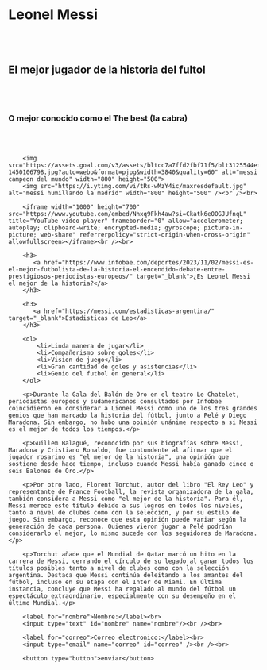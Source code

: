 <!DOCTYPE html>
<html lang="en">
<head>
    <meta charset="UTF-8">
    <meta http-equiv="X-UA-Compatible" content="IE=edge">
    <meta name="viewport" content="width=device-width, initial-scale=1.0">
    <title>Messi</title>
</head>
<body>
        <h1>Leonel Messi</h1><br /><br>
        <h2>El mejor jugador de la historia del fultol</h2><br /><br>
        <h3>O mejor conocido como el The best (la cabra)</h3><br /><br>

        <img src="https://assets.goal.com/v3/assets/bltcc7a7ffd2fbf71f5/blt3125544effd09308/639f60c65d0ea95c1ee0e6c3/GettyImages-1450106798.jpg?auto=webp&format=pjpg&width=3840&quality=60" alt="messi campeon del mundo" width="800" height="500">
        <img src="https://i.ytimg.com/vi/tRs-wMzY4ic/maxresdefault.jpg" alt="messi humillando la madrid" width="800" height="500" /><br /><br>

        <iframe width="1000" height="700" src="https://www.youtube.com/embed/Nhxq9Fkh4aw?si=Ckatk6eOOGJUfnqL" title="YouTube video player" frameborder="0" allow="accelerometer; autoplay; clipboard-write; encrypted-media; gyroscope; picture-in-picture; web-share" referrerpolicy="strict-origin-when-cross-origin" allowfullscreen></iframe><br /><br>

        <h3>
           <a href="https://www.infobae.com/deportes/2023/11/02/messi-es-el-mejor-futbolista-de-la-historia-el-encendido-debate-entre-prestigiosos-periodistas-europeos/" target="_blank">¿Es Leonel Messi el mejor de la historia?</a>
        </h3>

        <h3>
           <a href="https://messi.com/estadisticas-argentina/" target="_blank">Estadisticas de Leo</a>
        </h3>

        <ol>
            <li>Linda manera de jugar</li>
            <li>Compañerismo sobre goles</li>
            <li>Vision de juego</li>
            <li>Gran cantidad de goles y asistencias</li>
            <li>Genio del futbol en general</li>
        </ol>

        <p>Durante la Gala del Balón de Oro en el teatro Le Chatelet, periodistas europeos y sudamericanos consultados por Infobae coincidieron en considerar a Lionel Messi como uno de los tres grandes genios que han marcado la historia del fútbol, junto a Pelé y Diego Maradona. Sin embargo, no hubo una opinión unánime respecto a si Messi es el mejor de todos los tiempos.</p>

        <p>Guillem Balagué, reconocido por sus biografías sobre Messi, Maradona y Cristiano Ronaldo, fue contundente al afirmar que el jugador rosarino es "el mejor de la historia", una opinión que sostiene desde hace tiempo, incluso cuando Messi había ganado cinco o seis Balones de Oro.</p>

        <p>Por otro lado, Florent Torchut, autor del libro "El Rey Leo" y representante de France Football, la revista organizadora de la gala, también considera a Messi como "el mejor de la historia". Para él, Messi merece este título debido a sus logros en todos los niveles, tanto a nivel de clubes como con la selección, y por su estilo de juego. Sin embargo, reconoce que esta opinión puede variar según la generación de cada persona. Quienes vieron jugar a Pelé podrían considerarlo el mejor, lo mismo sucede con los seguidores de Maradona.</p>

        <p>Torchut añade que el Mundial de Qatar marcó un hito en la carrera de Messi, cerrando el círculo de su legado al ganar todos los títulos posibles tanto a nivel de clubes como con la selección argentina. Destaca que Messi continúa deleitando a los amantes del fútbol, incluso en su etapa con el Inter de Miami. En última instancia, concluye que Messi ha regalado al mundo del fútbol un espectáculo extraordinario, especialmente con su desempeño en el último Mundial.</p>
        
        <label for="nombre">Nombre:</label><br>
        <input type="text" id="nombre" name="nombre"/><br /><br>

        <label for="correo">Correo electronico:</label><br>
        <input type="email" name="correo" id="correo" /><br /><br>

        <button type="button">enviar</button>
</body>
</html>

